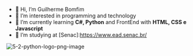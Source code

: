 - 👋 Hi, I’m Guilherme Bomfim
- 👀 I’m interested in programming and technology
- 🌱 I’m currently learning **C#, Python** and FrontEnd with **HTML, CSS e Javascript**
- 📖 I’m studying at [Senac]:https://www.ead.senac.br/


![5-2-python-logo-png-image](https://github.com/guito98/guito98/assets/134552848/54dd64cd-d3a7-4e0f-8339-936bc57361e5)

<!---
guito98/guito98 is a ✨ special ✨ repository because its `README.md` (this file) appears on your GitHub profile.
You can click the Preview link to take a look at your changes.
--->
